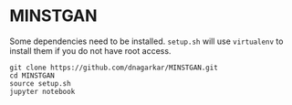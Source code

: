 # MINSTGAN

Some dependencies need to be installed. `setup.sh` will use `virtualenv` to install them if you do not have root access.

```
git clone https://github.com/dnagarkar/MINSTGAN.git
cd MINSTGAN
source setup.sh
jupyter notebook
```
